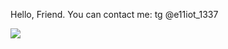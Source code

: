 Hello, Friend. 
You can contact me: tg @e11iot_1337


<picture>
  <source
    srcset="https://github-readme-stats.vercel.app/api?username=e11ot-1337&show_icons=true&theme=dark"
    media="(prefers-color-scheme: dark)"
  />
  <source
    srcset="https://github-readme-stats.vercel.app/api?username=e11ot-1337&show_icons=true"
    media="(prefers-color-scheme: light), (prefers-color-scheme: no-preference)"
  />
  <img src="https://github-readme-stats.vercel.app/api?username=e11ot-1337&show_icons=true" />
</picture>
